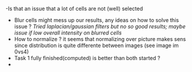 -Is that an issue that a lot of cells are not (well) selected

- Blur cells might mess up our results, any ideas on how to solve this issue ? _Tried laplacian/gaussian filters but no so good results; maybe issue if low overall intensity on blurred cells_ 
- How to normalize ? it seems that normalizing over picture makes sens since distribution is quite differente between images (see image im 0vs4)
- Task 1 fully finished(computed) is better than both started ?
- 
